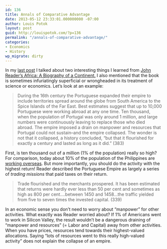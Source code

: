 ```yaml
---
id: 136
title: Annals of Comparative Advantage
date: 2013-05-12 23:33:01.000000000 -07:00
author: Louis Potok
layout: post
guid: http://louispotok.com/?p=136
permalink: "/annals-of-comparative-advantage/"
categories:
- Economics
- History
wp_migrate: dirty
---
```

In my [last post](http://louispotok.com/africa-reproductive-strategies-and-the-value-of-gold/) I talked about two interesting things I learned from [John Reader&#8217;s Africa: A Biography of a Continent.](http://www.amazon.com/Africa-Biography-Continent-John-Reader/dp/067973869X) I also mentioned that the book is sometimes infuriatingly superficial or wrongheaded in its treatment of science or economics. Let&#8217;s look at an example:

> During the 16th century the Portuguese expanded their empire to include territories spread around the globe from South America to the Spice Islands of the Far East. Best estimates suggest that up to 10,000 Portuguese were working abroad at any one time. Ten thousand, when the population of Portugal was only around 1 million, and large numbers were continuously leaving to replace those who died abroad. The empire imposed a drain on manpower and resources that Portugal could not sustain&#8211;and the empire collapsed. The wonder is not that it collapsed, a history concluded, &#8220;but that it flourished for exactly a century and lasted as long as it did.&#8221; (383)

First, is ten thousand out of a million (1% of the population) really so high? For comparison, today about 10% of the population of the Philippines are [working overseas](http://en.wikipedia.org/wiki/Overseas_Filipino). But more importantly, you should do the activity with the highest return! Reader described the Portuguese Empire as largely a series of _trading missions_ that paid taxes on their return.

> Trade flourished and the merchants prospered. It has been estimated that returns were hardly ever less than 50 per cent and sometimes as high as 800 per cent&#8230;.between 1450 and 1458&#8230;the traffic yielded from five to seven times the invested capital. (339)

In an economic sense you don&#8217;t need to worry about &#8220;manpower&#8221; for other activities. What exactly was Reader worried about? If 1% of Americans went to work in Silicon Valley, the result wouldn&#8217;t be a dangerous draining of &#8220;manpower and resources&#8221; (= Labor and Capital) away from other activities. When you have prices, resources tend towards their highest-valued allocations. Saying &#8220;lots of resources went to this really high-valued activity&#8221; does not explain the collapse of an empire.